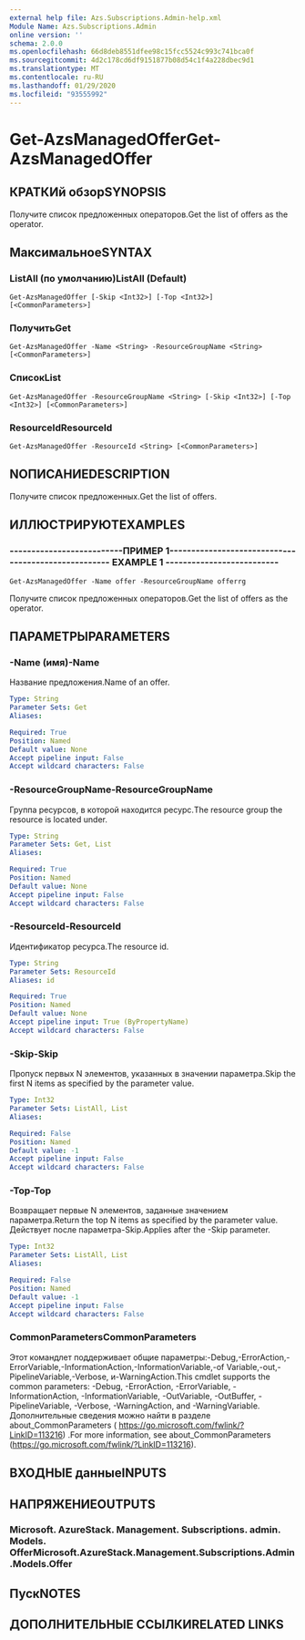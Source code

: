 ```yaml
---
external help file: Azs.Subscriptions.Admin-help.xml
Module Name: Azs.Subscriptions.Admin
online version: ''
schema: 2.0.0
ms.openlocfilehash: 66d8deb8551dfee98c15fcc5524c993c741bca0f
ms.sourcegitcommit: 4d2c178cd6df9151877b08d54c1f4a228dbec9d1
ms.translationtype: MT
ms.contentlocale: ru-RU
ms.lasthandoff: 01/29/2020
ms.locfileid: "93555992"
---
```

# <span data-ttu-id="0ef5f-101">Get-AzsManagedOffer</span><span class="sxs-lookup"><span data-stu-id="0ef5f-101">Get-AzsManagedOffer</span></span>

## <span data-ttu-id="0ef5f-102">КРАТКИй обзор</span><span class="sxs-lookup"><span data-stu-id="0ef5f-102">SYNOPSIS</span></span>
<span data-ttu-id="0ef5f-103">Получите список предложенных операторов.</span><span class="sxs-lookup"><span data-stu-id="0ef5f-103">Get the list of offers as the operator.</span></span>

## <span data-ttu-id="0ef5f-104">Максимальное</span><span class="sxs-lookup"><span data-stu-id="0ef5f-104">SYNTAX</span></span>

### <span data-ttu-id="0ef5f-105">ListAll (по умолчанию)</span><span class="sxs-lookup"><span data-stu-id="0ef5f-105">ListAll (Default)</span></span>
```
Get-AzsManagedOffer [-Skip <Int32>] [-Top <Int32>] [<CommonParameters>]
```

### <span data-ttu-id="0ef5f-106">Получить</span><span class="sxs-lookup"><span data-stu-id="0ef5f-106">Get</span></span>
```
Get-AzsManagedOffer -Name <String> -ResourceGroupName <String> [<CommonParameters>]
```

### <span data-ttu-id="0ef5f-107">Список</span><span class="sxs-lookup"><span data-stu-id="0ef5f-107">List</span></span>
```
Get-AzsManagedOffer -ResourceGroupName <String> [-Skip <Int32>] [-Top <Int32>] [<CommonParameters>]
```

### <span data-ttu-id="0ef5f-108">ResourceId</span><span class="sxs-lookup"><span data-stu-id="0ef5f-108">ResourceId</span></span>
```
Get-AzsManagedOffer -ResourceId <String> [<CommonParameters>]
```

## <span data-ttu-id="0ef5f-109">NОПИСАНИЕ</span><span class="sxs-lookup"><span data-stu-id="0ef5f-109">DESCRIPTION</span></span>
<span data-ttu-id="0ef5f-110">Получите список предложенных.</span><span class="sxs-lookup"><span data-stu-id="0ef5f-110">Get the list of offers.</span></span>

## <span data-ttu-id="0ef5f-111">ИЛЛЮСТРИРУЮТ</span><span class="sxs-lookup"><span data-stu-id="0ef5f-111">EXAMPLES</span></span>

### <span data-ttu-id="0ef5f-112">--------------------------ПРИМЕР 1--------------------------</span><span class="sxs-lookup"><span data-stu-id="0ef5f-112">-------------------------- EXAMPLE 1 --------------------------</span></span>
```
Get-AzsManagedOffer -Name offer -ResourceGroupName offerrg
```

<span data-ttu-id="0ef5f-113">Получите список предложенных операторов.</span><span class="sxs-lookup"><span data-stu-id="0ef5f-113">Get the list of offers as the operator.</span></span>

## <span data-ttu-id="0ef5f-114">ПАРАМЕТРЫ</span><span class="sxs-lookup"><span data-stu-id="0ef5f-114">PARAMETERS</span></span>

### <span data-ttu-id="0ef5f-115">-Name (имя)</span><span class="sxs-lookup"><span data-stu-id="0ef5f-115">-Name</span></span>
<span data-ttu-id="0ef5f-116">Название предложения.</span><span class="sxs-lookup"><span data-stu-id="0ef5f-116">Name of an offer.</span></span>

```yaml
Type: String
Parameter Sets: Get
Aliases:

Required: True
Position: Named
Default value: None
Accept pipeline input: False
Accept wildcard characters: False
```

### <span data-ttu-id="0ef5f-117">-ResourceGroupName</span><span class="sxs-lookup"><span data-stu-id="0ef5f-117">-ResourceGroupName</span></span>
<span data-ttu-id="0ef5f-118">Группа ресурсов, в которой находится ресурс.</span><span class="sxs-lookup"><span data-stu-id="0ef5f-118">The resource group the resource is located under.</span></span>

```yaml
Type: String
Parameter Sets: Get, List
Aliases:

Required: True
Position: Named
Default value: None
Accept pipeline input: False
Accept wildcard characters: False
```

### <span data-ttu-id="0ef5f-119">-ResourceId</span><span class="sxs-lookup"><span data-stu-id="0ef5f-119">-ResourceId</span></span>
<span data-ttu-id="0ef5f-120">Идентификатор ресурса.</span><span class="sxs-lookup"><span data-stu-id="0ef5f-120">The resource id.</span></span>

```yaml
Type: String
Parameter Sets: ResourceId
Aliases: id

Required: True
Position: Named
Default value: None
Accept pipeline input: True (ByPropertyName)
Accept wildcard characters: False
```

### <span data-ttu-id="0ef5f-121">-Skip</span><span class="sxs-lookup"><span data-stu-id="0ef5f-121">-Skip</span></span>
<span data-ttu-id="0ef5f-122">Пропуск первых N элементов, указанных в значении параметра.</span><span class="sxs-lookup"><span data-stu-id="0ef5f-122">Skip the first N items as specified by the parameter value.</span></span>

```yaml
Type: Int32
Parameter Sets: ListAll, List
Aliases:

Required: False
Position: Named
Default value: -1
Accept pipeline input: False
Accept wildcard characters: False
```

### <span data-ttu-id="0ef5f-123">-Top</span><span class="sxs-lookup"><span data-stu-id="0ef5f-123">-Top</span></span>
<span data-ttu-id="0ef5f-124">Возвращает первые N элементов, заданные значением параметра.</span><span class="sxs-lookup"><span data-stu-id="0ef5f-124">Return the top N items as specified by the parameter value.</span></span>
<span data-ttu-id="0ef5f-125">Действует после параметра-Skip.</span><span class="sxs-lookup"><span data-stu-id="0ef5f-125">Applies after the -Skip parameter.</span></span>

```yaml
Type: Int32
Parameter Sets: ListAll, List
Aliases:

Required: False
Position: Named
Default value: -1
Accept pipeline input: False
Accept wildcard characters: False
```

### <span data-ttu-id="0ef5f-126">CommonParameters</span><span class="sxs-lookup"><span data-stu-id="0ef5f-126">CommonParameters</span></span>
<span data-ttu-id="0ef5f-127">Этот командлет поддерживает общие параметры:-Debug,-ErrorAction,-ErrorVariable,-InformationAction,-InformationVariable,-of Variable,-out,-PipelineVariable,-Verbose, и-WarningAction.</span><span class="sxs-lookup"><span data-stu-id="0ef5f-127">This cmdlet supports the common parameters: -Debug, -ErrorAction, -ErrorVariable, -InformationAction, -InformationVariable, -OutVariable, -OutBuffer, -PipelineVariable, -Verbose, -WarningAction, and -WarningVariable.</span></span> <span data-ttu-id="0ef5f-128">Дополнительные сведения можно найти в разделе about_CommonParameters ( https://go.microsoft.com/fwlink/?LinkID=113216) .</span><span class="sxs-lookup"><span data-stu-id="0ef5f-128">For more information, see about_CommonParameters (https://go.microsoft.com/fwlink/?LinkID=113216).</span></span>

## <span data-ttu-id="0ef5f-129">ВХОДНЫЕ данные</span><span class="sxs-lookup"><span data-stu-id="0ef5f-129">INPUTS</span></span>

## <span data-ttu-id="0ef5f-130">НАПРЯЖЕНИЕ</span><span class="sxs-lookup"><span data-stu-id="0ef5f-130">OUTPUTS</span></span>

### <span data-ttu-id="0ef5f-131">Microsoft. AzureStack. Management. Subscriptions. admin. Models. Offer</span><span class="sxs-lookup"><span data-stu-id="0ef5f-131">Microsoft.AzureStack.Management.Subscriptions.Admin.Models.Offer</span></span>

## <span data-ttu-id="0ef5f-132">Пуск</span><span class="sxs-lookup"><span data-stu-id="0ef5f-132">NOTES</span></span>

## <span data-ttu-id="0ef5f-133">ДОПОЛНИТЕЛЬНЫЕ ССЫЛКИ</span><span class="sxs-lookup"><span data-stu-id="0ef5f-133">RELATED LINKS</span></span>

